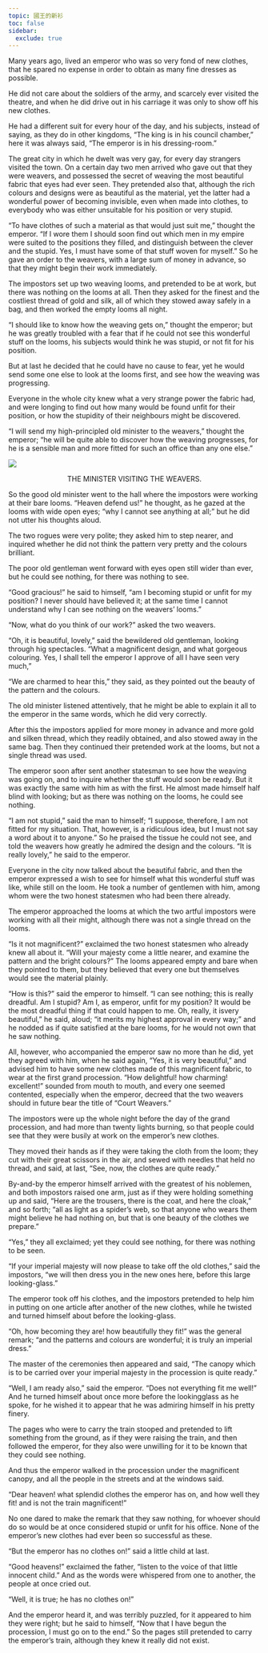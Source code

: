 ```yaml
---
topic: 國王的新衫
toc: false
sidebar:
  exclude: true
---
```


Many years ago, lived an emperor who was so very fond of new clothes, that he spared no expense in order to obtain as many fine dresses as possible.

He did not care about the soldiers of the army, and scarcely ever visited the theatre, and when he did drive out in his carriage it was only to show off his new clothes.

He had a different suit for every hour of the day, and his subjects, instead of saying, as they do in other kingdoms, “The king is in his council chamber,” here it was always said, “The emperor is in his dressing-room.”

The great city in which he dwelt was very gay, for every day strangers visited the town. On a certain day two men arrived who gave out that they were weavers, and possessed the secret of weaving the most beautiful fabric that eyes had ever seen. They pretended also that, although the rich colours and designs were as beautiful as the material, yet the latter had a wonderful power of becoming invisible, even when made into clothes, to everybody who was either unsuitable for his position or very stupid.

“To have clothes of such a material as that would just suit me,” thought the emperor. “If I wore them I should soon find out which men in my empire were suited to the positions they filled, and distinguish between the clever and the stupid. Yes, I must have some of that stuff woven for myself.” So he gave an order to the weavers, with a large sum of money in advance, so that they might begin their work immediately.

The impostors set up two weaving looms, and pretended to be at work, but there was nothing on the looms at all. Then they asked for the finest and the costliest thread of gold and silk, all of which they stowed away safely in a bag, and then worked the empty looms all night.

“I should like to know how the weaving gets on,” thought the emperor; but he was greatly troubled with a fear that if he could not see this wonderful stuff on the looms, his subjects would think he was stupid, or not fit for his position.

But at last he decided that he could have no cause to fear, yet he would send some one else to look at the looms first, and see how the weaving was progressing.

Everyone in the whole city knew what a very strange power the fabric had, and were longing to find out how many would be found unfit for their position, or how the stupidity of their neighbours might be discovered.

“I will send my high-principled old minister to the weavers,” thought the emperor; “he will be quite able to discover how the weaving progresses, for he is a sensible man and more fitted for such an office than any one else.”

![](images/the_emperors_new_clothes_1.png)
<p style="text-align:center"> THE MINISTER VISITING THE WEAVERS. </p>

So the good old minister went to the hall where the impostors were working at their bare looms. “Heaven defend us!” he thought, as he gazed at the looms with wide open eyes; “why I cannot see anything at all;” but he did not utter his thoughts aloud.

The two rogues were very polite; they asked him to step nearer, and inquired whether he did not think the pattern very pretty and the colours brilliant.

The poor old gentleman went forward with eyes open still wider than ever, but he could see nothing, for there was nothing to see.

“Good gracious!” he said to himself, “am I becoming stupid or unfit for my position? I never should have believed it; at the same time I cannot understand why I can see nothing on the weavers’ looms.”

“Now, what do you think of our work?” asked the two weavers.

“Oh, it is beautiful, lovely,” said the bewildered old gentleman, looking through hig spectacles. “What a magnificent design, and what gorgeous colouring. Yes, I shall tell the emperor I approve of all I have seen very much,”

“We are charmed to hear this,” they said, as they pointed out the beauty of the pattern and the colours.

The old minister listened attentively, that he might be able to explain it all to the emperor in the same words, which he did very correctly.

After this the impostors applied for more money in advance and more gold and silken thread, which they readily obtained, and also stowed away in the same bag. Then they continued their pretended work at the looms, but not a single thread was used.

The emperor soon after sent another statesman to see how the weaving was going on, and to inquire whether the stuff would soon be ready. But it was exactly the same with him as with the first. He almost made himself half blind with looking; but as there was nothing on the looms, he could see nothing.

“I am not stupid,” said the man to himself; “I suppose, therefore, I am not fitted for my situation. That, however, is a ridiculous idea, but I must not say a word about it to anyone.” So he praised the tissue he could not see, and told the weavers how greatly he admired the design and the colours. “It is really lovely,” he said to the emperor.

Everyone in the city now talked about the beautiful fabric, and then the emperor expressed a wish to see for himself what this wonderful stuff was like, while still on the loom. He took a number of gentlemen with him, among whom were the two honest statesmen who had been there already.

The emperor approached the looms at which the two artful impostors were working with all their might, although there was not a single thread on the looms.

“Is it not magnificent?” exclaimed the two honest statesmen who already knew all about it. “Will your majesty come a little nearer, and examine the pattern and the bright colours?” The looms appeared empty and bare when they pointed to them, but they believed that every one but themselves would see the material plainly.

“How is this?” said the emperor to himself. “I can see nothing; this is really dreadful. Am I stupid? Am I, as emperor, unfit for my position? It would be the most dreadful thing if that could happen to me. Oh, really, it isvery beautiful,” he said, aloud; “it merits my highest approval in every way;” and he nodded as if quite satisfied at the bare looms, for he would not own that he saw nothing.

All, however, who accompanied the emperor saw no more than he did, yet they agreed with him, when he said again, “Yes, it is very beautiful,” and advised him to have some new clothes made of this magnificent fabric, to wear at the first grand procession. “How delightful! how charming! excellent!” sounded from mouth to mouth, and every one seemed contented, especially when the emperor, decreed that the two weavers should in future bear the title of “Court Weavers.”

The impostors were up the whole night before the day of the grand procession, and had more than twenty lights burning, so that people could see that they were busily at work on the emperor’s new clothes.

They moved their hands as if they were taking the cloth from the loom; they cut with their great scissors in the air, and sewed with needles that held no thread, and said, at last, “See, now, the clothes are quite ready.”

By-and-by the emperor himself arrived with the greatest of his noblemen, and both impostors raised one arm, just as if they were holding something up and said, “Here are the trousers, there is the coat, and here the cloak,” and so forth; “all as light as a spider’s web, so that anyone who wears them might believe he had nothing on, but that is one beauty of the clothes we prepare.”

“Yes,” they all exclaimed; yet they could see nothing, for there was nothing to be seen.

“If your imperial majesty will now please to take off the old clothes,” said the impostors, “we will then dress you in the new ones here, before this large looking-glass.”

The emperor took off his clothes, and the impostors pretended to help him in putting on one article after another of the new clothes, while he twisted and turned himself about before the looking-glass.

“Oh, how becoming they are! how beautifully they fit!” was the general remark; “and the patterns and colours are wonderful; it is truly an imperial dress.”

The master of the ceremonies then appeared and said, “The canopy which is to be carried over your imperial majesty in the procession is quite ready.”

“Well, I am ready also,” said the emperor. “Does not everything fit me well!” And he turned himself about once more before the lookingglass as he spoke, for he wished it to appear that he was admiring himself in his pretty finery.

The pages who were to carry the train stooped and pretended to lift something from the ground, as if they were raising the train, and then followed the emperor, for they also were unwilling for it to be known that they could see nothing.

And thus the emperor walked in the procession under the magnificent canopy, and all the people in the streets and at the windows said.

“Dear heaven! what splendid clothes the emperor has on, and how well they fit! and is not the train magnificent!”

No one dared to make the remark that they saw nothing, for whoever should do so would be at once considered stupid or unfit for his office. None of the emperor’s new clothes had ever been so successful as these.

“But the emperor has no clothes on!” said a little child at last.

“Good heavens!” exclaimed the father, “listen to the voice of that little innocent child.” And as the words were whispered from one to another, the people at once cried out.

“Well, it is true; he has no clothes on!”

And the emperor heard it, and was terribly puzzled, for it appeared to him they were right; but he said to himself, “Now that I have begun the procession, I must go on to the end.” So the pages still pretended to carry the emperor’s train, although they knew it really did not exist.